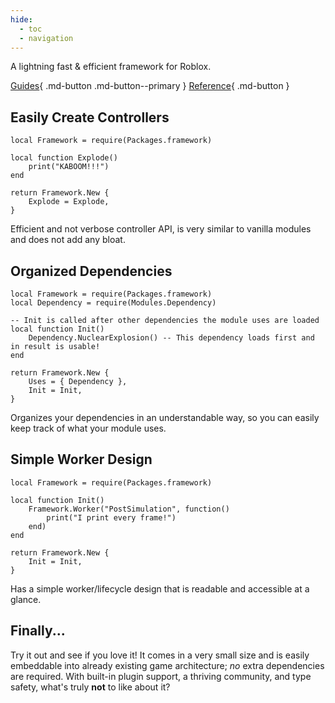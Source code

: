 ```yaml
---
hide:
  - toc
  - navigation
---
```


A lightning fast & efficient framework for Roblox.

[Guides](./guides/){ .md-button .md-button--primary }
[Reference](./reference/){ .md-button }

## Easily Create Controllers

```luau
local Framework = require(Packages.framework)

local function Explode()
    print("KABOOM!!!")
end

return Framework.New {
    Explode = Explode,
}
```

Efficient and not verbose controller API, is very similar to vanilla modules and does not add any bloat.

## Organized Dependencies

```luau
local Framework = require(Packages.framework)
local Dependency = require(Modules.Dependency)

-- Init is called after other dependencies the module uses are loaded
local function Init()
    Dependency.NuclearExplosion() -- This dependency loads first and in result is usable!
end

return Framework.New {
    Uses = { Dependency },
    Init = Init,
}
```

Organizes your dependencies in an understandable way, so you can easily keep track of what your module uses.

## Simple Worker Design

```luau
local Framework = require(Packages.framework)

local function Init()
    Framework.Worker("PostSimulation", function()
        print("I print every frame!")
    end)
end

return Framework.New {
    Init = Init,
}
```

Has a simple worker/lifecycle design that is readable and accessible at a glance.

## Finally...

Try it out and see if you love it! It comes in a very small size and is easily embeddable into already existing game architecture; *no* extra dependencies are required. With built-in plugin support, a thriving community, and type safety, what's truly **not** to like about it?
